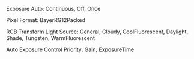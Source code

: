 Exposure Auto: Continuous, Off, Once

Pixel Format: BayerRG12Packed  

RGB Transform Light Source: General, Cloudy, CoolFluorescent, Daylight, Shade, Tungsten, WarmFluorescent

Auto Exposure Control Priority: Gain, ExposureTime